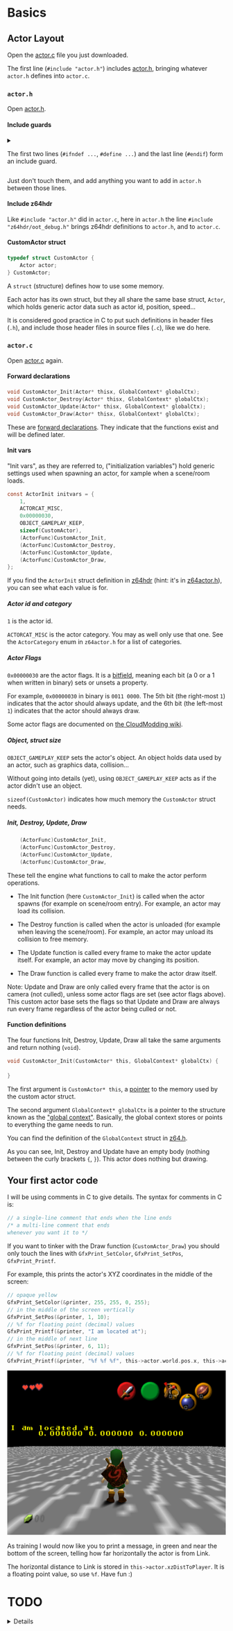 # Basics

## Actor Layout

Open the [actor.c](../custom_actor_base/actor.c) file you just downloaded.

The first line (`#include "actor.h"`) includes [actor.h](../custom_actor_base/actor.h), bringing whatever `actor.h` defines into `actor.c`.

### `actor.h`

Open [actor.h](../custom_actor_base/actor.h).

#### Include guards

<details>

<summary>

The first two lines (`#ifndef ...`, `#define ...`) and the last line (`#endif`) form an include guard.

</summary>

The first two lines

```c
#ifndef _Z_CUSTOMACTOR_H_
#define _Z_CUSTOMACTOR_H_
```

and the last line

```c
#endif
```

form an [include guard](https://en.wikipedia.org/wiki/Include_guard), which is typically used in C to prevent the contents of `actor.h` of being duplicated in case of it being included twice (with `#include`).

</details>

Just don't touch them, and add anything you want to add in `actor.h` between those lines.

#### Include z64hdr

Like `#include "actor.h"` did in `actor.c`, here in `actor.h` the line `#include "z64hdr/oot_debug.h"` brings z64hdr definitions to `actor.h`, and to `actor.c`.

#### CustomActor struct

```c
typedef struct CustomActor {
    Actor actor;
} CustomActor;
```

A `struct` (structure) defines how to use some memory.

Each actor has its own struct, but they all share the same base struct, `Actor`, which holds generic actor data such as actor id, position, speed...

It is considered good practice in C to put such definitions in header files (`.h`), and include those header files in source files (`.c`), like we do here.

### `actor.c`

Open [actor.c](../custom_actor_base/actor.c) again.

#### Forward declarations

```c
void CustomActor_Init(Actor* thisx, GlobalContext* globalCtx);
void CustomActor_Destroy(Actor* thisx, GlobalContext* globalCtx);
void CustomActor_Update(Actor* thisx, GlobalContext* globalCtx);
void CustomActor_Draw(Actor* thisx, GlobalContext* globalCtx);
```

These are [forward declarations](https://en.wikipedia.org/wiki/Forward_declaration). They indicate that the functions exist and will be defined later.

#### Init vars

"Init vars", as they are referred to, ("initialization variables") hold generic settings used when spawning an actor, for xample when a scene/room loads.

```c
const ActorInit initvars = {
    1,
    ACTORCAT_MISC,
    0x00000030,
    OBJECT_GAMEPLAY_KEEP,
    sizeof(CustomActor),
    (ActorFunc)CustomActor_Init,
    (ActorFunc)CustomActor_Destroy,
    (ActorFunc)CustomActor_Update,
    (ActorFunc)CustomActor_Draw,
};
```

If you find the `ActorInit` struct definition in [z64hdr](https://github.com/turpaan64/z64hdr) (hint: it's in [z64actor.h](https://github.com/turpaan64/z64hdr/blob/main/include/z64actor.h)), you can see what each value is for.

##### Actor id and category

`1` is the actor id.

`ACTORCAT_MISC` is the actor category. You may as well only use that one. See the `ActorCategory` enum in `z64actor.h` for a list of categories.

##### Actor Flags

`0x00000030` are the actor flags. It is a [bitfield](https://en.wikipedia.org/wiki/Bit_field), meaning each bit (a 0 or a 1 when written in binary) sets or unsets a property.

For example, `0x00000030` in binary is `0011 0000`. The 5th bit (the right-most `1`) indicates that the actor should always update, and the 6th bit (the left-most `1`) indicates that the actor should always draw.

Some actor flags are documented on [the CloudModding wiki](https://wiki.cloudmodding.com/oot/Actors#Initialization_Variables).

##### Object, struct size

`OBJECT_GAMEPLAY_KEEP` sets the actor's object. An object holds data used by an actor, such as graphics data, collision...

Without going into details (yet), using `OBJECT_GAMEPLAY_KEEP` acts as if the actor didn't use an object.

`sizeof(CustomActor)` indicates how much memory the `CustomActor` struct needs.

##### Init, Destroy, Update, Draw

```c
    (ActorFunc)CustomActor_Init,
    (ActorFunc)CustomActor_Destroy,
    (ActorFunc)CustomActor_Update,
    (ActorFunc)CustomActor_Draw,
```

These tell the engine what functions to call to make the actor perform operations.

* The Init function (here `CustomActor_Init`) is called when the actor spawns (for example on scene/room entry). For example, an actor may load its collision.

* The Destroy function is called when the actor is unloaded (for example when leaving the scene/room). For example, an actor may unload its collision to free memory.

* The Update function is called every frame to make the actor update itself. For example, an actor may move by changing its position.

* The Draw function is called every frame to make the actor draw itself.

Note: Update and Draw are only called every frame that the actor is on camera (not culled), unless some actor flags are set (see actor flags above). This custom actor base sets the flags so that Update and Draw are always run every frame regardless of the actor being culled or not.

#### Function definitions

The four functions Init, Destroy, Update, Draw all take the same arguments and return nothing (`void`).

```c
void CustomActor_Init(CustomActor* this, GlobalContext* globalCtx) {

}
```

The first argument is `CustomActor* this`, a [pointer](https://en.wikipedia.org/wiki/Pointer_(computer_programming)) to the memory used by the custom actor struct.

The second argument `GlobalContext* globalCtx` is a pointer to the structure known as the ["global context"](https://wiki.cloudmodding.com/oot/Global_Context_(Game)). Basically, the global context stores or points to everything the game needs to run.

You can find the definition of the `GlobalContext` struct in [z64.h](https://github.com/turpaan64/z64hdr/blob/main/include/z64.h).

As you can see, Init, Destroy and Update have an empty body (nothing between the curly brackets `{`, `}`). This actor does nothing but drawing.

## Your first actor code

I will be using comments in C to give details. The syntax for comments in C is:

```c
// a single-line comment that ends when the line ends
/* a multi-line comment that ends
whenever you want it to */
```

If you want to tinker with the Draw function (`CustomActor_Draw`) you should only touch the lines with `GfxPrint_SetColor`, `GfxPrint_SetPos`, `GfxPrint_Printf`.

For example, this prints the actor's XYZ coordinates in the middle of the screen:

```c
// opaque yellow
GfxPrint_SetColor(&printer, 255, 255, 0, 255);
// in the middle of the screen vertically
GfxPrint_SetPos(&printer, 1, 10);
// %f for floating point (decimal) values
GfxPrint_Printf(&printer, "I am located at");
// in the middle of next line
GfxPrint_SetPos(&printer, 6, 11);
// %f for floating point (decimal) values
GfxPrint_Printf(&printer, "%f %f %f", this->actor.world.pos.x, this->actor.world.pos.y, this->actor.world.pos.z);
```

![in-game screen text actor position](images/ingame_screentext_position.png)

As training I would now like you to print a message, in green and near the bottom of the screen, telling how far horizontally the actor is from Link.

The horizontal distance to Link is stored in `this->actor.xzDistToPlayer`. It is a floating point value, so use `%f`. Have fun :)

# TODO

<details>

    GfxPrint_SetColor(&printer, 0, 255, 0, 255);
    GfxPrint_SetPos(&printer, 1, 20);
    GfxPrint_Printf(&printer, "Link is %f units away horizontally", this->actor.xzDistToPlayer);

</details>
